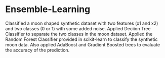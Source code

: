# Ensemble-Learning
Classified a moon shaped synthetic dataset with two features (x1 and x2) and two classes (0 or 1) with some added noise. Applied Deciion Tree Classifier to separate the two classes in the moon dataset. Applied the Random Forest Classifier provided in scikit-learn to classify the synthetic moon data. Also applied AdaBoost and Gradient Boosted trees to evaluate the accuracy of the prediction.
